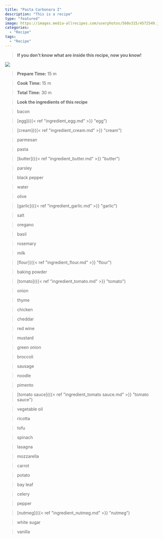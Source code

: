 ```yaml
---
title: "Pasta Carbonara I"
description: "This is a recipe"
type: "featured"
image: https://images.media-allrecipes.com/userphotos/560x315/4572549.jpg
categories: 
  - "Recipe"
tags: 
  - "Recipe"
---
```



>**If you don't know what are inside this recipe, now you know!**

![](../images/Recipes-Banner.jpg)
> **Prepare Time:** 15 m


> **Cook Time:** 15 m


> **Total Time:** 30 m

> **Look the ingredients of this recipe**

> bacon

> [egg]({{< ref "ingredient_egg.md" >}} "egg")

> [cream]({{< ref "ingredient_cream.md" >}} "cream")

> parmesan

> pasta

> [butter]({{< ref "ingredient_butter.md" >}} "butter")

> parsley

> black pepper

> water

> olive

> [garlic]({{< ref "ingredient_garlic.md" >}} "garlic")

> salt

> oregano

> basil

> rosemary

> milk

> [flour]({{< ref "ingredient_flour.md" >}} "flour")

> baking powder

> [tomato]({{< ref "ingredient_tomato.md" >}} "tomato")

> onion

> thyme

> chicken

> cheddar

> red wine

> mustard

> green onion

> broccoli

> sausage

> noodle

> pimento

> [tomato sauce]({{< ref "ingredient_tomato sauce.md" >}} "tomato sauce")

> vegetable oil

> ricotta

> tofu

> spinach

> lasagna

> mozzarella

> carrot

> potato

> bay leaf

> celery

> pepper

> [nutmeg]({{< ref "ingredient_nutmeg.md" >}} "nutmeg")

> white sugar

> vanilla

